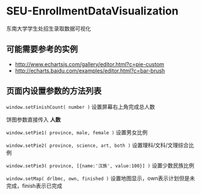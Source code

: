 # SEU-EnrollmentDataVisualization
东南大学学生处招生录取数据可视化

## 可能需要参考的实例

* http://www.echartsjs.com/gallery/editor.html?c=pie-custom
* http://echarts.baidu.com/examples/editor.html?c=bar-brush

## 页面内设置参数的方法列表

`window.setFinishCount( number )` 设置屏幕右上角完成总人数

饼图参数直接传入 **人数**

`window.setPie1( province, male, female )` 设置男女比例

`window.setPie2( province, science, art, both )` 设置理科/文科/文理综合比例

`window.setPie3( province, [{name:'汉族', value:100}] )` 设置少数民族比例

`window.setMap( drlbmc, own, finished )` 设置地图显示，own表示计划但是未完成，finish表示已完成